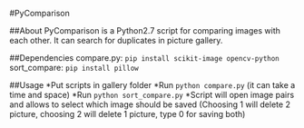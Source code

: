 #PyComparison

##About
PyComparison is a Python2.7 script for comparing images with each other.
It can search for duplicates in picture gallery.

##Dependencies
compare.py: `pip install scikit-image opencv-python`
sort_compare: `pip install pillow`

##Usage
*Put scripts in gallery folder
*Run `python compare.py` (it can take a time and space)
*Run `python sort_compare.py`
*Script will open image pairs and allows to select which image should be saved (Choosing 1 will delete 2 picture, choosing 2 will delete 1 picture, type 0 for saving both)